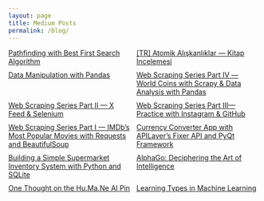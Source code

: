 ```yaml
---
layout: page
title: Medium Posts
permalink: /blog/
---
```


<div class="image-grid">
  <div class="grid-item" style="background-image: url('/images/medium_images/pathfinding.png');">
    <a href="https://levelup.gitconnected.com/pathfinding-with-best-first-search-algorithm-4a3dbfe9e3ae" target="_blank">
      <span>Pathfinding with Best First Search Algorithm</span>
    </a>
  </div>
  <div class="grid-item" style="background-image: url('/images/medium_images/Atomik_Alışkanlıklar.png');">
    <a href="https://yavuzertugrul.medium.com/atomik-al%C4%B1%C5%9Fkanl%C4%B1klar-kitap-i%CC%87ncelemesi-79ff09faf6df" target="_blank">
      <span>[TR] Atomik Alışkanlıklar — Kitap İncelemesi</span>
    </a>
  </div>
  <div class="grid-item" style="background-image: url('/images/medium_images/data_manipulation_w_pandas.png');">
    <a href="https://levelup.gitconnected.com/data-manipulation-with-pandas-d1be327c1096" target="_blank">
      <span>Data Manipulation with Pandas</span>
    </a>
  </div>
  <div class="grid-item" style="background-image: url('/images/medium_images/World_Coins_with_Scrapy_&_Data_Analysis_with_Pandas.png');">
    <a href="https://levelup.gitconnected.com/web-scraping-series-part-iv-world-coins-with-scrapy-data-analysis-with-pandas-6222bb8d6aa7" target="_blank">
      <span>Web Scraping Series Part IV — World Coins with Scrapy & Data Analysis with Pandas</span>
    </a>
  </div>
  <div class="grid-item" style="background-image: url('/images/medium_images/x_feed_selenium.png');">
    <a href="https://levelup.gitconnected.com/web-scraping-series-part-ii-x-feed-selenium-c10ceb4b1a12" target="_blank">
      <span>Web Scraping Series Part II — X Feed & Selenium</span>
    </a>
  </div>
  <div class="grid-item" style="background-image: url('/images/medium_images/github_instagram_selenium.png');">
    <a href="https://levelup.gitconnected.com/web-scraping-series-part-iii-practice-with-instagram-github-99359590198f" target="_blank">
      <span>Web Scraping Series Part III— Practice with Instagram & GitHub</span>
    </a>
  </div>
  <div class="grid-item" style="background-image: url('/images/medium_images/BeautifulSoup_imdb.png');">
    <a href="https://levelup.gitconnected.com/web-scraping-series-part-i-imdbs-most-popular-movies-with-requests-and-beautifulsoup-19dfcc0f524a" target="_blank">
      <span>Web Scraping Series Part I — IMDb’s Most Popular Movies with Requests and BeautifulSoup</span>
    </a>
  </div>
  <div class="grid-item" style="background-image: url('/images/medium_images/currency_converter_app.png');">
    <a href="https://levelup.gitconnected.com/currency-converter-app-with-apilayers-fixer-api-and-pyqt-framework-43b2e4292d09" target="_blank">
      <span>Currency Converter App with APILayer’s Fixer API and PyQt Framework</span>
    </a>
  </div>
  <div class="grid-item" style="background-image: url('/images/medium_images/sqlite_market_inventory.png');">
    <a href="https://levelup.gitconnected.com/building-a-simple-supermarket-inventory-system-with-python-and-sqlite-4382fbd6c596" target="_blank">
      <span>Building a Simple Supermarket Inventory System with Python and SQLite</span>
    </a>
  </div>
  <div class="grid-item" style="background-image: url('/images/medium_images/alphago.png');">
    <a href="https://yavuzertugrul.medium.com/alphago-deciphering-the-art-of-intelligence-04e975c71281" target="_blank">
      <span>AlphaGo: Deciphering the Art of Intelligence</span>
    </a>
  </div>
  <div class="grid-item" style="background-image: url('/images/medium_images/humane.png');">
    <a href="https://yavuzertugrul.medium.com/one-thought-on-the-hu-ma-ne-ai-pin-3c77938973f5" target="_blank">
      <span>One Thought on the Hu.Ma.Ne AI Pin</span>
    </a>
  </div>
  <div class="grid-item" style="background-image: url('/images/medium_images/learning_types_in_ml.png');">
    <a href="https://levelup.gitconnected.com/learning-types-in-machine-learning-3754fc3da961" target="_blank">
      <span>Learning Types in Machine Learning</span>
    </a>
  </div>
  <!-- I just need to add one grid-item to add another medium post -->
</div>

<style>
  .image-grid {
    display: grid;
    grid-template-columns: repeat(auto-fit, minmax(200px, 1fr));
    gap: 10px;
  }
  .image-grid a {
    display: block;
    position: relative;
  }
  .image-grid img {
    width: 100%;
    height: auto;
    display: block;
  }
</style>
